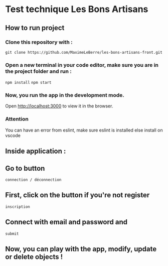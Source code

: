 # Test technique Les Bons Artisans
## How to run project

### Clone this repository with :
`git clone https://github.com/MaximeLeBerre/les-bons-artisans-front.git`
### Open a new terminal in your code editor, make sure you are in the project folder and run :
`npm install`
`npm start`

### Now, you run the app in the development mode.
Open [http://localhost:3000](http://localhost:3000) to view it in the browser.

### Attention 
You can have an error from eslint, make sure eslint is installed else install on vscode

## Inside application :
## Go to button 
`connection / déconnection `
## First, click on the button if you're not register
`inscription`
## Connect with email and password and 
`submit`

## Now, you can play with the app, modify, update or delete objects !
